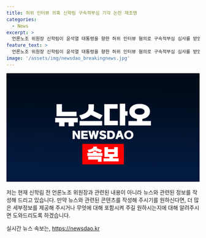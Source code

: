 ```yaml
---
title: 허위 인터뷰 의혹 신학림 구속적부심 기각 논란 재조명
categories:
  - News
excerpt: >
  언론노조 위원장 신학림이 윤석열 대통령을 향한 허위 인터뷰 혐의로 구속적부심 심사를 받았지만 법원이 기각함. 신씨는 2021년 허위 인터뷰를 통해 책값 명목으로 1억6500만원을 받았다는 혐의. 인터뷰는 2022년 대선 직전 공개되어 대선 개입 의도로 해석됨. 신씨와 대주주 김씨는 구속영장 발부 후 구속적부심 심사 신청했지만 기각되어 구속 상태 유지.
feature_text: >
  언론노조 위원장 신학림이 윤석열 대통령을 향한 허위 인터뷰 혐의로 구속적부심 심사를 받았지만 법원이 기각함. 신씨는 2021년 허위 인터뷰를 통해 책값 명목으로 1억6500만원을 받았다는 혐의. 인터뷰는 2022년 대선 직전 공개되어 대선 개입 의도로 해석됨. 신씨와 대주주 김씨는 구속영장 발부 후 구속적부심 심사 신청했지만 기각되어 구속 상태 유지.
image: '/assets/img/newsdao_breakingnews.jpg'
---
```


<p><img src="/assets/img/newsdao_breakingnews.jpg" alt="implanttips 속보" /></p>

<p>저는 현재 신학림 전 언론노조 위원장과 관련된 내용이 아니라 뉴스와 관련된 정보를 작성해 드리고 있습니다. 만약 뉴스와 관련된 콘텐츠를 작성해 주시기를 원하신다면, 더 많은 세부정보를 제공해 주시거나 무엇에 대해 포함시켜 주길 원하시는지에 대해 알려주시면 도와드리도록 하겠습니다.</p>
실시간 뉴스 속보는, <a href="https://newsdao.kr" rel="dofollow">https://newsdao.kr</a>


